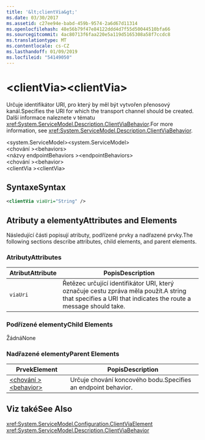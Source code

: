 ```yaml
---
title: '&lt;clientVia&gt;'
ms.date: 03/30/2017
ms.assetid: c27ee94e-babd-459b-9574-2a6d67d11314
ms.openlocfilehash: 48e56b79f47e84122ddd4d7f55d50044510bfa66
ms.sourcegitcommit: 4ac80713f6faa220e5a119d5165308a58f7ccdc8
ms.translationtype: MT
ms.contentlocale: cs-CZ
ms.lasthandoff: 01/09/2019
ms.locfileid: "54149050"
---
```

# <a name="ltclientviagt"></a><span data-ttu-id="dc4d3-102">&lt;clientVia&gt;</span><span class="sxs-lookup"><span data-stu-id="dc4d3-102">&lt;clientVia&gt;</span></span>
<span data-ttu-id="dc4d3-103">Určuje identifikátor URI, pro který by měl být vytvořen přenosový kanál.</span><span class="sxs-lookup"><span data-stu-id="dc4d3-103">Specifies the URI for which the transport channel should be created.</span></span> <span data-ttu-id="dc4d3-104">Další informace naleznete v tématu <xref:System.ServiceModel.Description.ClientViaBehavior>.</span><span class="sxs-lookup"><span data-stu-id="dc4d3-104">For more information, see <xref:System.ServiceModel.Description.ClientViaBehavior>.</span></span>  
  
 <span data-ttu-id="dc4d3-105">\<system.ServiceModel></span><span class="sxs-lookup"><span data-stu-id="dc4d3-105">\<system.ServiceModel></span></span>  
<span data-ttu-id="dc4d3-106">\<chování ></span><span class="sxs-lookup"><span data-stu-id="dc4d3-106">\<behaviors></span></span>  
<span data-ttu-id="dc4d3-107">\<názvy endpointBehaviors ></span><span class="sxs-lookup"><span data-stu-id="dc4d3-107">\<endpointBehaviors></span></span>  
<span data-ttu-id="dc4d3-108">\<chování ></span><span class="sxs-lookup"><span data-stu-id="dc4d3-108">\<behavior></span></span>  
<span data-ttu-id="dc4d3-109">\<clientVia ></span><span class="sxs-lookup"><span data-stu-id="dc4d3-109">\<clientVia></span></span>  
  
## <a name="syntax"></a><span data-ttu-id="dc4d3-110">Syntaxe</span><span class="sxs-lookup"><span data-stu-id="dc4d3-110">Syntax</span></span>  
  
```xml  
<clientVia viaUri="String" />
```  
  
## <a name="attributes-and-elements"></a><span data-ttu-id="dc4d3-111">Atributy a elementy</span><span class="sxs-lookup"><span data-stu-id="dc4d3-111">Attributes and Elements</span></span>  
 <span data-ttu-id="dc4d3-112">Následující části popisují atributy, podřízené prvky a nadřazené prvky.</span><span class="sxs-lookup"><span data-stu-id="dc4d3-112">The following sections describe attributes, child elements, and parent elements.</span></span>  
  
### <a name="attributes"></a><span data-ttu-id="dc4d3-113">Atributy</span><span class="sxs-lookup"><span data-stu-id="dc4d3-113">Attributes</span></span>  
  
|<span data-ttu-id="dc4d3-114">Atribut</span><span class="sxs-lookup"><span data-stu-id="dc4d3-114">Attribute</span></span>|<span data-ttu-id="dc4d3-115">Popis</span><span class="sxs-lookup"><span data-stu-id="dc4d3-115">Description</span></span>|  
|---------------|-----------------|  
|`viaUri`|<span data-ttu-id="dc4d3-116">Řetězec určující identifikátor URI, který označuje cestu zpráva měla použít.</span><span class="sxs-lookup"><span data-stu-id="dc4d3-116">A string that specifies a URI that indicates the route a message should take.</span></span>|  
  
### <a name="child-elements"></a><span data-ttu-id="dc4d3-117">Podřízené elementy</span><span class="sxs-lookup"><span data-stu-id="dc4d3-117">Child Elements</span></span>  
 <span data-ttu-id="dc4d3-118">Žádná</span><span class="sxs-lookup"><span data-stu-id="dc4d3-118">None</span></span>  
  
### <a name="parent-elements"></a><span data-ttu-id="dc4d3-119">Nadřazené elementy</span><span class="sxs-lookup"><span data-stu-id="dc4d3-119">Parent Elements</span></span>  
  
|<span data-ttu-id="dc4d3-120">Prvek</span><span class="sxs-lookup"><span data-stu-id="dc4d3-120">Element</span></span>|<span data-ttu-id="dc4d3-121">Popis</span><span class="sxs-lookup"><span data-stu-id="dc4d3-121">Description</span></span>|  
|-------------|-----------------|  
|[<span data-ttu-id="dc4d3-122">\<chování ></span><span class="sxs-lookup"><span data-stu-id="dc4d3-122">\<behavior></span></span>](../../../../../docs/framework/configure-apps/file-schema/wcf/behavior-of-endpointbehaviors.md)|<span data-ttu-id="dc4d3-123">Určuje chování koncového bodu.</span><span class="sxs-lookup"><span data-stu-id="dc4d3-123">Specifies an endpoint behavior.</span></span>|  
  
## <a name="see-also"></a><span data-ttu-id="dc4d3-124">Viz také</span><span class="sxs-lookup"><span data-stu-id="dc4d3-124">See Also</span></span>  
 <xref:System.ServiceModel.Configuration.ClientViaElement>  
 <xref:System.ServiceModel.Description.ClientViaBehavior>
